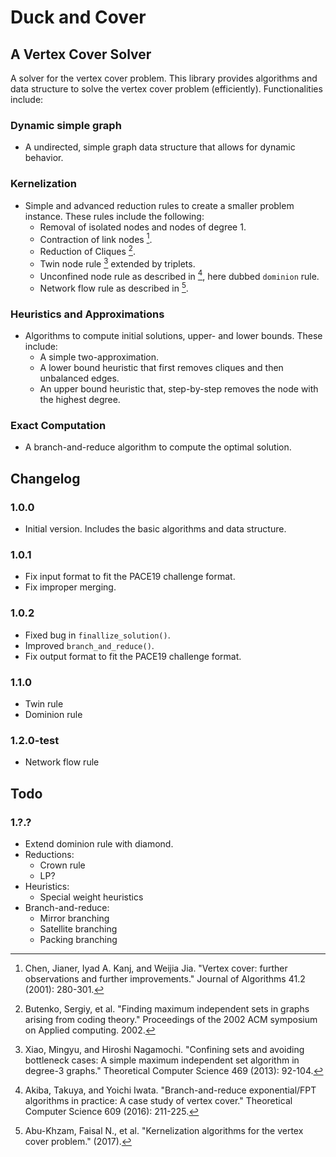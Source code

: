 # Duck and Cover 

## A Vertex Cover Solver

A solver for the vertex cover problem. This library provides algorithms and data structure to solve the vertex cover problem (efficiently). Functionalities include:

### Dynamic simple graph 
* A undirected, simple graph data structure that allows for dynamic behavior.

### Kernelization 
* Simple and advanced reduction rules to create a smaller problem instance. These rules include the following:
	* Removal of isolated nodes and nodes of degree 1. 
	* Contraction of link nodes [^fn1].
	* Reduction of Cliques [^fn2].
	* Twin node rule [^fn3] extended by triplets.
	* Unconfined node rule as described in [^fn4], here dubbed `dominion` rule.
	* Network flow rule as described in [^fn5].

### Heuristics and Approximations
* Algorithms to compute initial solutions, upper- and lower bounds. These include:
	* A simple two-approximation.
	* A lower bound heuristic that first removes cliques and then unbalanced edges.
	* An upper bound heuristic that, step-by-step removes the node with the highest degree.

### Exact Computation 
* A branch-and-reduce algorithm to compute the optimal solution.

## Changelog

### 1.0.0 
* Initial version. Includes the basic algorithms and data structure.

### 1.0.1
* Fix input format to fit the PACE19 challenge format.
* Fix improper merging.

### 1.0.2
* Fixed bug in `finallize_solution()`.
* Improved `branch_and_reduce()`.
* Fix output format to fit the PACE19 challenge format.

### 1.1.0
* Twin rule
* Dominion rule

### 1.2.0-test
* Network flow rule

## Todo 

### 1.?.?
* Extend dominion rule with diamond.
* Reductions:
	* Crown rule 
	* LP? 
* Heuristics:
	* Special weight heuristics 
* Branch-and-reduce:
	* Mirror branching 
	* Satellite branching 
	* Packing branching



[^fn1]: Chen, Jianer, Iyad A. Kanj, and Weijia Jia. "Vertex cover: further observations and further improvements." Journal of Algorithms 41.2 (2001): 280-301.

[^fn2]: Butenko, Sergiy, et al. "Finding maximum independent sets in graphs arising from coding theory." Proceedings of the 2002 ACM symposium on Applied computing. 2002.

[^fn3]: Xiao, Mingyu, and Hiroshi Nagamochi. "Confining sets and avoiding bottleneck cases: A simple maximum independent set algorithm in degree-3 graphs." Theoretical Computer Science 469 (2013): 92-104.

[^fn4]: Akiba, Takuya, and Yoichi Iwata. "Branch-and-reduce exponential/FPT algorithms in practice: A case study of vertex cover." Theoretical Computer Science 609 (2016): 211-225.

[^fn5]: Abu-Khzam, Faisal N., et al. "Kernelization algorithms for the vertex cover problem." (2017).
